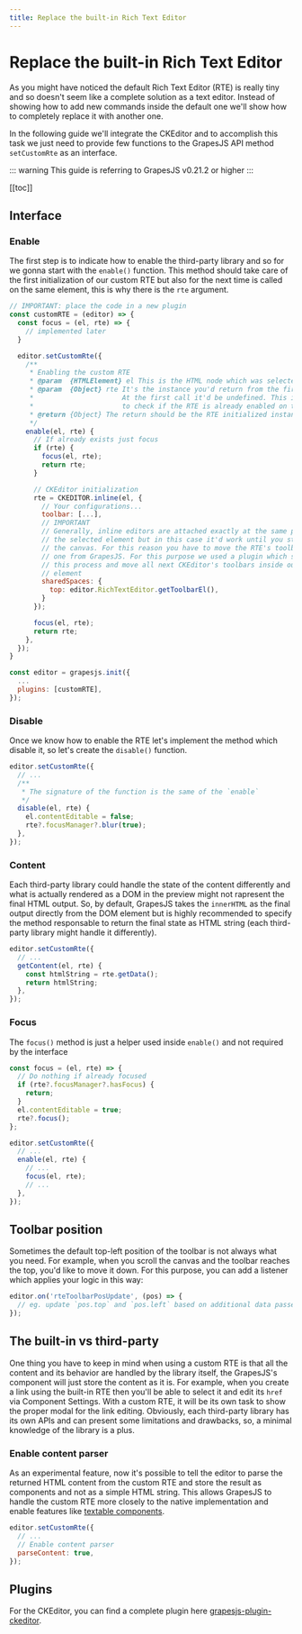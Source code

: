 ```yaml
---
title: Replace the built-in Rich Text Editor
---
```


# Replace the built-in Rich Text Editor

As you might have noticed the default Rich Text Editor (RTE) is really tiny and so doesn't seem like a complete solution as a text editor. Instead of showing how to add new commands inside the default one we'll show how to completely replace it with another one.

In the following guide we'll integrate the CKEditor and to accomplish this task we just need to provide few functions to the GrapesJS API method `setCustomRte` as an interface.

::: warning
This guide is referring to GrapesJS v0.21.2 or higher
:::

[[toc]]

## Interface

### Enable

The first step is to indicate how to enable the third-party library and so for we gonna start with the `enable()` function. This method should take care of the first initialization of our custom RTE but also for the next time is called on the same element, this is why there is the `rte` argument.

```js
// IMPORTANT: place the code in a new plugin
const customRTE = (editor) => {
  const focus = (el, rte) => {
    // implemented later
  }

  editor.setCustomRte({
    /**
     * Enabling the custom RTE
     * @param  {HTMLElement} el This is the HTML node which was selected to be edited
     * @param  {Object} rte It's the instance you'd return from the first call of enable().
     *                      At the first call it'd be undefined. This is useful when you need
     *                      to check if the RTE is already enabled on the component
     * @return {Object} The return should be the RTE initialized instance
     */
    enable(el, rte) {
      // If already exists just focus
      if (rte) {
        focus(el, rte);
        return rte;
      }

      // CKEditor initialization
      rte = CKEDITOR.inline(el, {
        // Your configurations...
        toolbar: [...],
        // IMPORTANT
        // Generally, inline editors are attached exactly at the same position of
        // the selected element but in this case it'd work until you start to scroll
        // the canvas. For this reason you have to move the RTE's toolbar inside the
        // one from GrapesJS. For this purpose we used a plugin which simplify
        // this process and move all next CKEditor's toolbars inside our indicated
        // element
        sharedSpaces: {
          top: editor.RichTextEditor.getToolbarEl(),
        }
      });

      focus(el, rte);
      return rte;
    },
  });
}

const editor = grapesjs.init({
  ...
  plugins: [customRTE],
});
```

### Disable

Once we know how to enable the RTE let's implement the method which disable it, so let's create the `disable()` function.

```js
editor.setCustomRte({
  // ...
  /**
   * The signature of the function is the same of the `enable`
   */
  disable(el, rte) {
    el.contentEditable = false;
    rte?.focusManager?.blur(true);
  },
});
```

### Content

Each third-party library could handle the state of the content differently and what is actually rendered as a DOM in the preview might not rapresent the final HTML output. So, by default, GrapesJS takes the `innerHTML` as the final output directly from the DOM element but is highly recommended to specify the method responsable to return the final state as HTML string (each third-party library might handle it differently).

```js
editor.setCustomRte({
  // ...
  getContent(el, rte) {
    const htmlString = rte.getData();
    return htmlString;
  },
});
```

### Focus

The `focus()` method is just a helper used inside `enable()` and not required by the interface

```js
const focus = (el, rte) => {
  // Do nothing if already focused
  if (rte?.focusManager?.hasFocus) {
    return;
  }
  el.contentEditable = true;
  rte?.focus();
};

editor.setCustomRte({
  // ...
  enable(el, rte) {
    // ...
    focus(el, rte);
    // ...
  },
});
```

## Toolbar position

Sometimes the default top-left position of the toolbar is not always what you need. For example, when you scroll the canvas and the toolbar reaches the top, you'd like to move it down. For this purpose, you can add a listener which applies your logic in this way:

```js
editor.on('rteToolbarPosUpdate', (pos) => {
  // eg. update `pos.top` and `pos.left` based on additional data passed inside `pos`
});
```

## The built-in vs third-party

One thing you have to keep in mind when using a custom RTE is that all the content and its behavior are handled by the library itself, the GrapesJS's component will just store the content as it is.
For example, when you create a link using the built-in RTE then you'll be able to select it and edit its `href` via Component Settings. With a custom RTE, it will be its own task to show the proper modal for the link editing.
Obviously, each third-party library has its own APIs and can present some limitations and drawbacks, so, a minimal knowledge of the library is a plus.

### Enable content parser

As an experimental feature, now it's possible to tell the editor to parse the returned HTML content from the custom RTE and store the result as components and not as a simple HTML string. This allows GrapesJS to handle the custom RTE more closely to the native implementation and enable features like [textable components](https://github.com/GrapesJS/grapesjs/issues/2771#issuecomment-1040486056).

```js
editor.setCustomRte({
  // ...
  // Enable content parser
  parseContent: true,
});
```

## Plugins

For the CKEditor, you can find a complete plugin here [grapesjs-plugin-ckeditor](https://github.com/GrapesJS/ckeditor).
